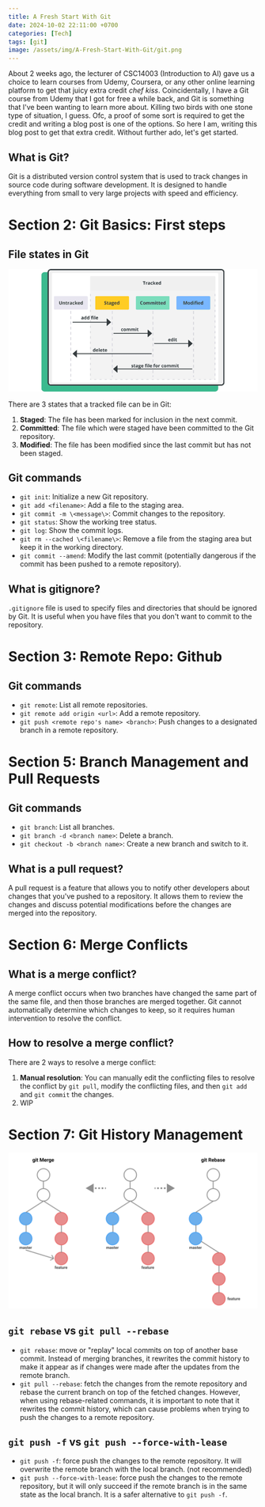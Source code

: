 ```yaml
---
title: A Fresh Start With Git
date: 2024-10-02 22:11:00 +0700
categories: [Tech]
tags: [git]
image: /assets/img/A-Fresh-Start-With-Git/git.png
---
```


About 2 weeks ago, the lecturer of CSC14003 (Introduction to AI) gave us a choice to learn courses from Udemy, Coursera, or any other online learning platform to get that juicy extra credit *chef kiss*. Coincidentally, I have a Git course from Udemy that I got for free a while back, and Git is something that I've been wanting to learn more about. Killing two birds with one stone type of situation, I guess. Ofc, a proof of some sort is required to get the credit and writing a blog post is one of the options. So here I am, writing this blog post to get that extra credit. Without further ado, let's get started.

## What is Git?
Git is a distributed version control system that is used to track changes in source code during software development. It is designed to handle everything from small to very large projects with speed and efficiency.


# Section 2: Git Basics: First steps
## File states in Git
![alt text](/assets/img/A-Fresh-Start-With-Git/git-lifecycle.png)

There are 3 states that a tracked file can be in Git:
1. **Staged**: The file has been marked for inclusion in the next commit.
2. **Committed**: The file which were staged have been committed to the Git repository.
3. **Modified**: The file has been modified since the last commit but has not been staged.

## Git commands
- `git init`: Initialize a new Git repository.
- `git add <filename>`: Add a file to the staging area.
- `git commit -m \<message\>`: Commit changes to the repository.
- `git status`: Show the working tree status.
- `git log`: Show the commit logs.
- `git rm --cached \<filename\>`: Remove a file from the staging area but keep it in the working directory.
- `git commit --amend`: Modify the last commit (potentially dangerous if the commit has been pushed to a remote repository).

## What is gitignore?
`.gitignore` file is used to specify files and directories that should be ignored by Git. It is useful when you have files that you don't want to commit to the repository.

# Section 3: Remote Repo: Github
## Git commands
- `git remote`: List all remote repositories.
- `git remote add origin <url>`: Add a remote repository.
- `git push <remote repo's name> <branch>`: Push changes to a designated branch in a remote repository.

# Section 5: Branch Management and Pull Requests
## Git commands
- `git branch`: List all branches.
- `git branch -d <branch name>`: Delete a branch.
- `git checkout -b <branch name>`: Create a new branch and switch to it.

## What is a pull request?
A pull request is a feature that allows you to notify other developers about changes that you've pushed to a repository. It allows them to review the changes and discuss potential modifications before the changes are merged into the repository.

# Section 6: Merge Conflicts
## What is a merge conflict?
A merge conflict occurs when two branches have changed the same part of the same file, and then those branches are merged together. Git cannot automatically determine which changes to keep, so it requires human intervention to resolve the conflict.

## How to resolve a merge conflict?
There are 2 ways to resolve a merge conflict:
1. **Manual resolution**: You can manually edit the conflicting files to resolve the conflict by `git pull`, modify the conflicting files, and then `git add` and `git commit` the changes.
2. WIP

# Section 7: Git History Management
![alt text](/assets/img/A-Fresh-Start-With-Git/git-merge-vs-rebase.png)
## `git rebase` vs `git pull --rebase`
- `git rebase`: move or "replay" local commits on top of another base commit. Instead of merging branches, it rewrites the commit history to make it appear as if changes were made after the updates from the remote branch.
- `git pull --rebase`: fetch the changes from the remote repository and rebase the current branch on top of the fetched changes.
However, when using rebase-related commands, it is important to note that it rewrites the commit history, which can cause problems when trying to push the changes to a remote repository.
## `git push -f` vs `git push --force-with-lease`
- `git push -f`: force push the changes to the remote repository. It will overwrite the remote branch with the local branch. (not recommended)
- `git push --force-with-lease`: force push the changes to the remote repository, but it will only succeed if the remote branch is in the same state as the local branch. It is a safer alternative to `git push -f`.